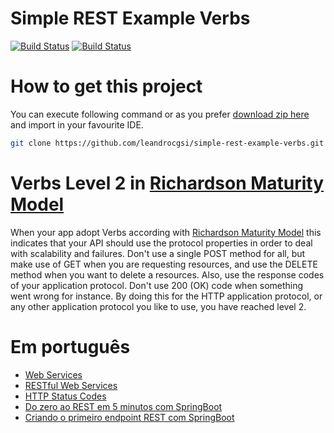 # Simple REST Example Verbs

[![Build Status](https://travis-ci.org/leandrocgsi/simple-rest-example-verbs.svg?branch=master)](https://travis-ci.org/leandrocgsi/simple-rest-example-verbs)
[![Build Status](https://circleci.com/gh/leandrocgsi/simple-rest-example-verbs.svg?&style=shield)](https://circleci.com/gh/leandrocgsi/simple-rest-example-verbs/)

# How to get this project

You can execute following command or as you prefer [download zip here](https://github.com/leandrocgsi/simple-rest-example-verbs/archive/master.zip) and import in your favourite IDE.

```sh
git clone https://github.com/leandrocgsi/simple-rest-example-verbs.git
```

# Verbs Level 2 in [Richardson Maturity Model](http://martinfowler.com/articles/richardsonMaturityModel.html)

When your app adopt Verbs according with [Richardson Maturity Model](http://martinfowler.com/articles/richardsonMaturityModel.html) this indicates that your API should use the protocol properties in order to deal with scalability and failures. Don't use a single POST method for all, but make use of GET when you are requesting resources, and use the DELETE method when you want to delete a resources. Also, use the response codes of your application protocol. Don't use 200 (OK) code when something went wrong for instance. By doing this for the HTTP application protocol, or any other application protocol you like to use, you have reached level 2.

# Em português

* [Web Services](http://www.semeru.com.br/blog/web-services/)
* [RESTful Web Services](http://www.semeru.com.br/blog/restful-web-services/)
* [HTTP Status Codes](http://www.semeru.com.br/blog/http-status-codes-em-servicos-rest/)
* [Do zero ao REST em 5 minutos com SpringBoot](http://www.semeru.com.br/blog/do-zero-ao-rest-em-5-minutos-com-springboot/)
* [Criando o primeiro endpoint REST com SpringBoot](http://www.semeru.com.br/blog/criando-o-primeiro-endpoint-rest-com-springboot/)

